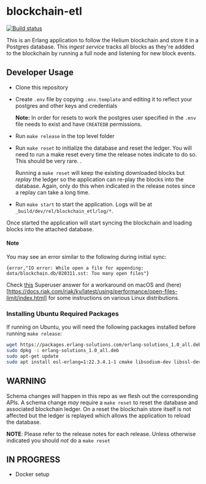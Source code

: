 # blockchain-etl

[![Build status](https://badge.buildkite.com/a1f6f5135577f0039b6bd6821d5c8f87466ff9c024dbf4a60b.svg)](https://buildkite.com/helium/blockchain-etl)

This is an Erlang application to follow the Helium blockchain and
store it in a Postgres database. This _ingest service_ tracks all
blocks as they're addded to the blockchain by running a full node and
listening for new block events.


## Developer Usage

* Clone this repository
* Create `.env` file by copying `.env.template` and editing it to
  reflect your postgres and other keys and credentials

  **Note:** In order for resets to work the postgres user specified in
  the `.env` file needs to exist and have `CREATEDB` permissions.

* Run `make release` in the top level folder
* Run `make reset` to initialize the database and reset the ledger. You will
  need to run a make reset every time the release notes indicate to do so. This
  should be very rare. .

  Running a `make reset` will keep the existing downloaded blocks but _replay_
  the ledger so the application can re-play the blocks into the database. Again,
  only do this when indicated in the release notes since a replay can take a
  long time.
* Run `make start` to start the application. Logs will be at
  `_build/dev/rel/blockchain_etl/log/*`.

Once started the application will start syncing the blockchain and
loading blocks into the attached database.

#### Note
You may see an error similar to the following during initial sync:

`{error,"IO error: While open a file for appending: data/blockchain.db/020311.sst: Too many open files"}`

Check [this](https://superuser.com/a/443168) Superuser answer for a workaround
on macOS and
(here)[https://docs.riak.com/riak/kv/latest/using/performance/open-files-limit/index.html]
for some instructions on various Linux distributions.

### Installing Ubuntu Required Packages

If running on Ubuntu, you will need the following packages installed before
running `make release`:

```bash
wget https://packages.erlang-solutions.com/erlang-solutions_1.0_all.deb
sudo dpkg -i erlang-solutions_1.0_all.deb
sudo apt-get update
sudo apt install esl-erlang=1:22.3.4.1-1 cmake libsodium-dev libssl-dev build-essential
```

## WARNING

Schema changes _will_ happen in this repo as we flesh out the
corresponding APIs. A schema change _may_ require a `make reset` to
reset the database and associated blockchain ledger. On a reset the
blockchain store itself is not affected but the ledger is replayed
which allows the application to reload the database.

**NOTE**: Please refer to the release notes for each release. Unless otherwise
indicated you should _not_ do a `make reset`

## IN PROGRESS

* Docker setup
